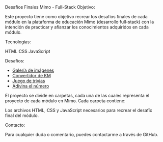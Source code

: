 Desafíos Finales Mimo - Full-Stack
Objetivo:

Este proyecto tiene como objetivo recrear los desafíos finales de cada módulo en la plataforma de educación Mimo (desarrollo full-stack) con la intención de practicar y afianzar los conocimientos adquiridos en cada módulo.

Tecnologías:

HTML
CSS
JavaScript

Desafíos:

<ul>
  <li><a href="https://mateorol9.github.io/mimo-course/gallery/" target="_blank">Galería de imágenes</a></li>
  <li><a href="https://mateorol9.github.io/mimo-course/convertidor/" target="_blank">Convertidor de KM</a></li>
  <li><a href="https://mateorol9.github.io/mimo-course/questions/" target="_blank">Juego de trivias</a></li>
  <li><a href="https://mateorol9.github.io/mimo-course/guessing-game/" target="_blank">Adivina el número</a></li>
</ul>

El proyecto se divide en carpetas, cada una de las cuales representa el proyecto de cada módulo en Mimo. Cada carpeta contiene:

Los archivos HTML, CSS y JavaScript necesarios para recrear el desafío final del módulo.

Contacto:

Para cualquier duda o comentario, puedes contactarme a través de GitHub.
